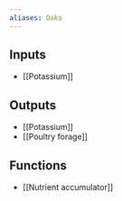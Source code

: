 ```yaml
---
aliases: Oaks
---
```


## Inputs
- [[Potassium]]

## Outputs
- [[Potassium]]
- [[Poultry forage]]

## Functions
- [[Nutrient accumulator]]